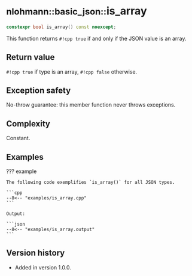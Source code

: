 # <small>nlohmann::basic_json::</small>is_array

```cpp
constexpr bool is_array() const noexcept;
```

This function returns `#!cpp true` if and only if the JSON value is an array.
    
## Return value

`#!cpp true` if type is an array, `#!cpp false` otherwise.

## Exception safety

No-throw guarantee: this member function never throws exceptions.

## Complexity

Constant.

## Examples

??? example

    The following code exemplifies `is_array()` for all JSON types.
    
    ```cpp
    --8<-- "examples/is_array.cpp"
    ```
    
    Output:
    
    ```json
    --8<-- "examples/is_array.output"
    ```

## Version history

- Added in version 1.0.0.
